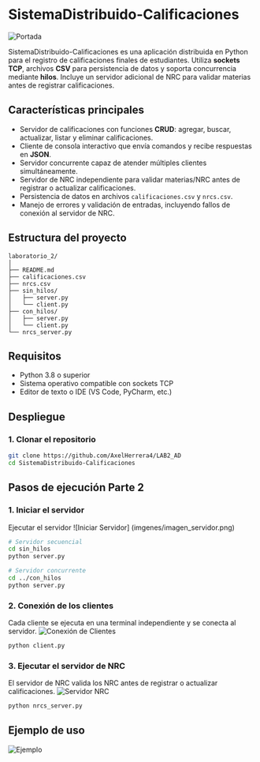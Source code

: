 # SistemaDistribuido-Calificaciones

![Portada](ruta/de/tu/imagen.png)

SistemaDistribuido-Calificaciones es una aplicación distribuida en Python para el registro de calificaciones finales de estudiantes. Utiliza **sockets TCP**, archivos **CSV** para persistencia de datos y soporta concurrencia mediante **hilos**. Incluye un servidor adicional de NRC para validar materias antes de registrar calificaciones.

## Características principales

* Servidor de calificaciones con funciones **CRUD**: agregar, buscar, actualizar, listar y eliminar calificaciones.
* Cliente de consola interactivo que envía comandos y recibe respuestas en **JSON**.
* Servidor concurrente capaz de atender múltiples clientes simultáneamente.
* Servidor de NRC independiente para validar materias/NRC antes de registrar o actualizar calificaciones.
* Persistencia de datos en archivos `calificaciones.csv` y `nrcs.csv`.
* Manejo de errores y validación de entradas, incluyendo fallos de conexión al servidor de NRC.

## Estructura del proyecto

```
laboratorio_2/
│
├── README.md
├── calificaciones.csv
├── nrcs.csv
├── sin_hilos/
│   ├── server.py
│   └── client.py
├── con_hilos/
│   ├── server.py
│   └── client.py
└── nrcs_server.py
```

## Requisitos

* Python 3.8 o superior
* Sistema operativo compatible con sockets TCP
* Editor de texto o IDE (VS Code, PyCharm, etc.)

## Despliegue

### 1. Clonar el repositorio

```bash
git clone https://github.com/AxelHerrera4/LAB2_AD
cd SistemaDistribuido-Calificaciones
```

## Pasos de ejecución Parte 2

### 1. Iniciar el servidor

Ejecutar el servidor
![Iniciar Servidor] (imgenes/imagen_servidor.png)

```bash
# Servidor secuencial
cd sin_hilos
python server.py

# Servidor concurrente
cd ../con_hilos
python server.py
```

### 2. Conexión de los clientes

Cada cliente se ejecuta en una terminal independiente y se conecta al servidor.
![Conexión de Clientes](imgenes/clienteH.png)

```bash
python client.py
```

### 3. Ejecutar el servidor de NRC

El servidor de NRC valida los NRC antes de registrar o actualizar calificaciones.
![Servidor NRC](imgenes/nrcserver.png)

```bash
python nrcs_server.py
```

## Ejemplo de uso

![Ejemplo](imgenes/ejecucionH.png)
